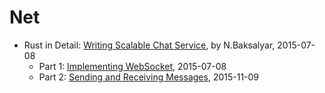 # Net

- Rust in Detail: [Writing Scalable Chat Service][07], by N.Baksalyar, 2015-07-08
  - Part 1: [Implementing WebSocket][08], 2015-07-08
  - Part 2: [Sending and Receiving Messages][09], 2015-11-09


[07]: https://nbaksalyar.github.io/
[08]: https://nbaksalyar.github.io/2015/07/10/writing-chat-in-rust.html
[09]: https://nbaksalyar.github.io/2015/11/09/rust-in-detail-2.html
